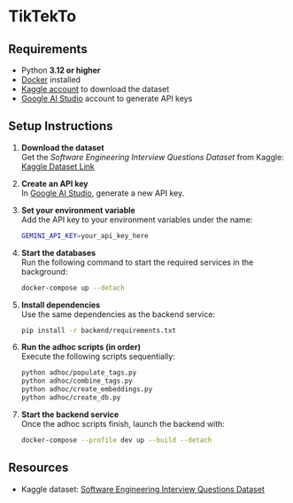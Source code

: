 # TikTekTo

## Requirements
- Python **3.12 or higher**
- [Docker](https://docs.docker.com/get-docker/) installed
- [Kaggle account](https://www.kaggle.com/) to download the dataset
- [Google AI Studio](https://aistudio.google.com/) account to generate API keys

## Setup Instructions

1. **Download the dataset**  
   Get the *Software Engineering Interview Questions Dataset* from Kaggle:  
   [Kaggle Dataset Link](https://www.kaggle.com/datasets/syedmharis/software-engineering-interview-questions-dataset)

2. **Create an API key**  
   In [Google AI Studio](https://aistudio.google.com/), generate a new API key.

3. **Set your environment variable**  
   Add the API key to your environment variables under the name:
   ```bash
   GEMINI_API_KEY=your_api_key_here
   ```

4. **Start the databases**  
   Run the following command to start the required services in the background:
   ```bash
   docker-compose up --detach
   ```

5. **Install dependencies**  
   Use the same dependencies as the backend service:
   ```bash
   pip install -r backend/requirements.txt
   ```

6. **Run the adhoc scripts (in order)**  
   Execute the following scripts sequentially:
   ```bash
   python adhoc/populate_tags.py
   python adhoc/combine_tags.py
   python adhoc/create_embeddings.py
   python adhoc/create_db.py
   ```

7. **Start the backend service**  
   Once the adhoc scripts finish, launch the backend with:
   ```bash
   docker-compose --profile dev up --build --detach
   ```

## Resources
- Kaggle dataset: [Software Engineering Interview Questions Dataset](https://www.kaggle.com/datasets/syedmharis/software-engineering-interview-questions-dataset)
